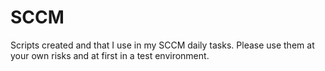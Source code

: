 # SCCM
Scripts created and that I use in my SCCM daily tasks.
Please use them at your own risks and at first in a test environment.
